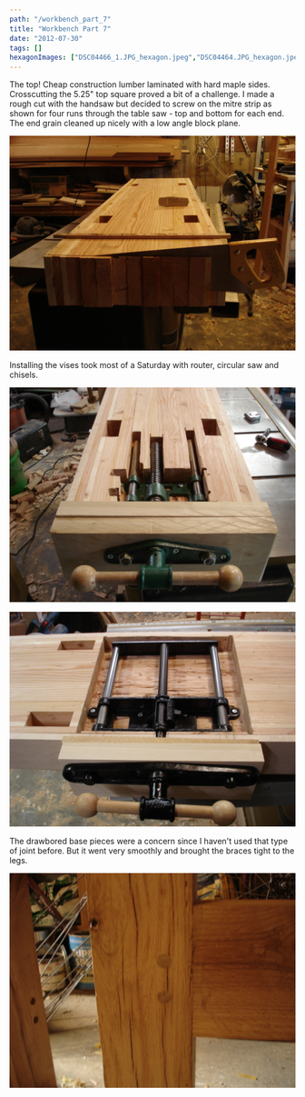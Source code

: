 ```yaml
---
path: "/workbench_part_7"
title: "Workbench Part 7"
date: "2012-07-30"
tags: []
hexagonImages: ["DSC04466_1.JPG_hexagon.jpeg","DSC04464.JPG_hexagon.jpeg","DSC04466.JPG_hexagon.jpeg","DSC04467.JPG_hexagon.jpeg","DSC04465.JPG_hexagon.jpeg"]
---
```



The top! Cheap construction lumber laminated with hard maple sides. Crosscutting the 5.25" top square proved a bit of a challenge. I made a rough cut with the handsaw but decided to screw on the mitre strip as shown for four runs through the table saw - top and bottom for each end. The end grain cleaned up nicely with a low angle block plane.

[![](DSC04464.JPG)](DSC04464.JPG)

Installing the vises took most of a Saturday with router, circular saw and chisels.

[![](DSC04466.JPG)](DSC04466.JPG)

[![](DSC04467.JPG)](DSC04467.JPG)

The drawbored base pieces were a concern since I haven't used that type of joint before. But it went very smoothly and brought the braces tight to the legs.

[![](DSC04465.JPG)](DSC04465.JPG) 